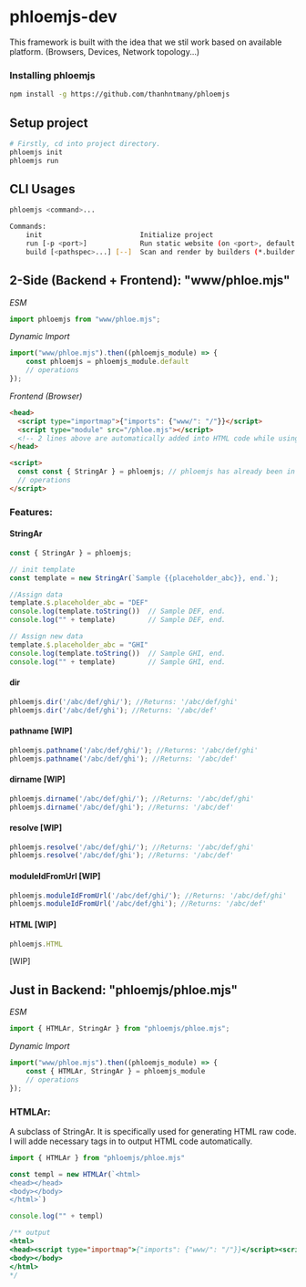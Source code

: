 # phloemjs-dev

This framework is built with the idea that we stil work based on available platform. (Browsers, Devices, Network topology...)


### Installing phloemjs
```bash
npm install -g https://github.com/thanhntmany/phloemjs
```

## Setup project
```bash
# Firstly, cd into project directory.
phloemjs init
phloemjs run
```

## CLI Usages

```bash
phloemjs <command>...

Commands:
    init                        Initialize project
    run [-p <port>]             Run static website (on <port>, default: 3080)
    build [<pathspec>...] [--]  Scan and render by builders (*.builder.mjs)
```

## 2-Side (Backend + Frontend): "www/phloe.mjs"

*ESM*
```javascript
import phloemjs from "www/phloe.mjs";
```

*Dynamic Import*
```javascript
import("www/phloe.mjs").then((phloemjs_module) => {
    const phloemjs = phloemjs_module.default
    // operations
});
```

*Frontend (Browser)*
```html
<head>
  <script type="importmap">{"imports": {"www/": "/"}}</script>
  <script type="module" src="/phloe.mjs"></script>
  <!-- 2 lines above are automatically added into HTML code while using HTMLAr -->
</head>

<script>
  const const { StringAr } = phloemjs; // phloemjs has already been in global
  // operations
</script>
```


### Features:

#### StringAr

```javascript
const { StringAr } = phloemjs;

// init template
const template = new StringAr(`Sample {{placeholder_abc}}, end.`);

//Assign data
template.$.placeholder_abc = "DEF"
console.log(template.toString())  // Sample DEF, end.
console.log("" + template)        // Sample DEF, end.

// Assign new data
template.$.placeholder_abc = "GHI"
console.log(template.toString())  // Sample GHI, end.
console.log("" + template)        // Sample GHI, end.
```

#### dir
```javascript
phloemjs.dir('/abc/def/ghi/'); //Returns: '/abc/def/ghi'
phloemjs.dir('/abc/def/ghi'); //Returns: '/abc/def'
```

#### pathname [WIP]
```javascript
phloemjs.pathname('/abc/def/ghi/'); //Returns: '/abc/def/ghi'
phloemjs.pathname('/abc/def/ghi'); //Returns: '/abc/def'
```

#### dirname [WIP]
```javascript
phloemjs.dirname('/abc/def/ghi/'); //Returns: '/abc/def/ghi'
phloemjs.dirname('/abc/def/ghi'); //Returns: '/abc/def'
```

#### resolve [WIP]
```javascript
phloemjs.resolve('/abc/def/ghi/'); //Returns: '/abc/def/ghi'
phloemjs.resolve('/abc/def/ghi'); //Returns: '/abc/def'
```

#### moduleIdFromUrl [WIP]
```javascript
phloemjs.moduleIdFromUrl('/abc/def/ghi/'); //Returns: '/abc/def/ghi'
phloemjs.moduleIdFromUrl('/abc/def/ghi'); //Returns: '/abc/def'
```

#### HTML [WIP]
```javascript
phloemjs.HTML
```
[WIP]


## Just in Backend: "phloemjs/phloe.mjs"

*ESM*
```javascript
import { HTMLAr, StringAr } from "phloemjs/phloe.mjs";
```

*Dynamic Import*
```javascript
import("www/phloe.mjs").then((phloemjs_module) => {
    const { HTMLAr, StringAr } = phloemjs_module
    // operations
});
```

### HTMLAr:
A subclass of StringAr. It is specifically used for generating HTML raw code. I will adde necessary tags in to output HTML code automatically.
```javascript
import { HTMLAr } from "phloemjs/phloe.mjs"

const templ = new HTMLAr(`<html>
<head></head>
<body></body>
</html>`)

console.log("" + templ)

/** output
<html>
<head><script type="importmap">{"imports": {"www/": "/"}}</script><script type="module" src="/phloe.mjs"></script></head>
<body></body>
</html>
*/
```